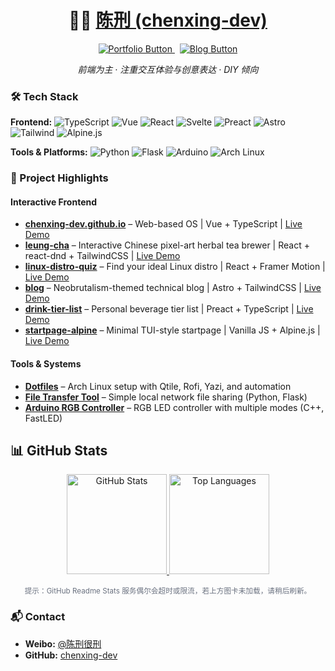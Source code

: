 <h1 align="center">👨‍💻 <a href="https://github.com/chenxing-dev">陈刑 (chenxing-dev)</a></h1>

<p align="center">
  <a href="https://chenxing-dev.github.io" target="_blank">
    <img src="https://img.shields.io/badge/访问个人网站-Portfolio-00b894?style=for-the-badge&logo=vuedotjs&logoColor=white" alt="Portfolio Button" />
  </a>
  &nbsp;
  <a href="https://blog.chenxing.dev/" target="_blank">
    <img src="https://img.shields.io/badge/访问博客-Blog-BC52EE?style=for-the-badge&logo=astro&logoColor=white" alt="Blog Button" />
  </a>
</p>

<p align="center">
  <em>前端为主 · 注重交互体验与创意表达 · DIY 倾向</em>
  <!-- Strong frontend focus; Interaction & creative expression; DIY tendency -->
</p>

### 🛠️ Tech Stack

**Frontend:**
![TypeScript](https://img.shields.io/badge/TypeScript-3178C6?style=flat&logo=typescript&logoColor=white) ![Vue](https://img.shields.io/badge/Vue\.js-4FC08D?style=flat&logo=vuedotjs&logoColor=white) ![React](https://img.shields.io/badge/React-61DAFB?style=flat&logo=react&logoColor=black)
![Svelte](https://img.shields.io/badge/Svelte-FF3E00?style=flat&logo=svelte&logoColor=white) ![Preact](https://img.shields.io/badge/Preact-673AB8?style=flat&logo=preact&logoColor=white) ![Astro](https://img.shields.io/badge/Astro-BC52EE?style=flat&logo=astro&logoColor=white) ![Tailwind](https://img.shields.io/badge/TailwindCSS-06B6D4?style=flat&logo=tailwindcss&logoColor=white) ![Alpine.js](https://img.shields.io/badge/Alpine\.js-8BC0D0?style=flat&logo=alpinedotjs&logoColor=black)  

**Tools & Platforms:**
![Python](https://img.shields.io/badge/Python-3776AB?style=flat&logo=python&logoColor=white) ![Flask](https://img.shields.io/badge/Flask-000000?style=flat&logo=flask&logoColor=white) ![Arduino](https://img.shields.io/badge/Arduino-00878F?style=flat&logo=arduino&logoColor=white) ![Arch Linux](https://img.shields.io/badge/Arch_Linux-1793D1?style=flat&logo=arch-linux&logoColor=white)

### 📁 Project Highlights

#### Interactive Frontend
- **[chenxing-dev.github.io](https://github.com/chenxing-dev/chenxing-dev.github.io)** – Web-based OS | Vue + TypeScript | [Live Demo](https://chenxing-dev.github.io)
- **[leung-cha](https://chenxing-dev.github.io/leung-cha/)** – Interactive Chinese pixel-art herbal tea brewer | React + react-dnd + TailwindCSS | [Live Demo](https://chenxing-dev.github.io/leung-cha/)
- **[linux-distro-quiz](https://chenxing-dev.github.io/linux-distro-quiz/)** – Find your ideal Linux distro | React + Framer Motion | [Live Demo](https://chenxing-dev.github.io/linux-distro-quiz/)
- **[blog](https://github.com/chenxing-dev/blog)** – Neobrutalism-themed technical blog | Astro + TailwindCSS | [Live Demo](https://blog.chenxing.dev/)
- **[drink-tier-list](https://chenxing-dev.github.io/drink-tier-list/)** – Personal beverage tier list | Preact + TypeScript | [Live Demo](https://drink.chenxing.dev)
- **[startpage-alpine](https://chenxing-dev.github.io/startpage-alpine/)** – Minimal TUI-style startpage | Vanilla JS + Alpine.js | [Live Demo](https://chenxing.dev)


#### Tools & Systems
- **[Dotfiles](https://github.com/chenxing-dev/dotfiles)** – Arch Linux setup with Qtile, Rofi, Yazi, and automation
- **[File Transfer Tool](https://github.com/chenxing-dev/file-transfer)** – Simple local network file sharing (Python, Flask)
- **[Arduino RGB Controller](https://github.com/chenxing-dev/arduino-rgb-light)** – RGB LED controller with multiple modes (C++, FastLED)

## 📊 GitHub Stats

<div align="center">
  <!-- GitHub Readme Stats -->
  <a href="https://github.com/chenxing-dev">
    <img height="160em" src="https://github-readme-stats.vercel.app/api?username=chenxing-dev&show_icons=true&theme=graywhite&hide_border=true" alt="GitHub Stats" />
  </a>
  <a href="https://github.com/chenxing-dev">
    <img height="160em" src="https://github-readme-stats.vercel.app/api/top-langs/?username=chenxing-dev&layout=compact&theme=graywhite&hide_border=true&langs_count=8" alt="Top Languages" />
  </a>
</div>

<p align="center"><sub style="color:#6b7280">提示：GitHub Readme Stats 服务偶尔会超时或限流，若上方图卡未加载，请稍后刷新。</sub></p>

### 📬 Contact

- **Weibo:** [@陈刑很刑](https://weibo.com/u/7874224893)
- **GitHub:** [chenxing-dev](https://github.com/chenxing-dev)